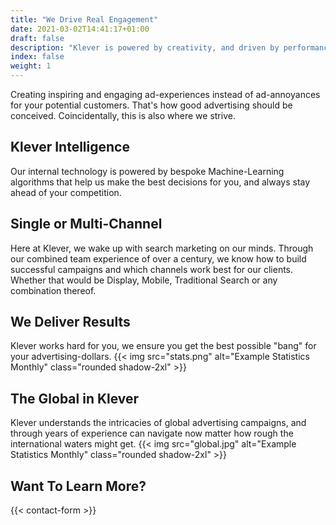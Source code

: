 ```yaml
---
title: "We Drive Real Engagement"
date: 2021-03-02T14:41:17+01:00
draft: false
description: "Klever is powered by creativity, and driven by performance."
index: false
weight: 1
---
```


Creating inspiring and engaging ad-experiences instead of ad-annoyances for your potential customers. 
That's how good advertising should be conceived. Coincidentally, this is also where we strive.

## Klever Intelligence
Our internal technology is powered by bespoke Machine-Learning algorithms that help us make the best decisions for you, and always stay ahead of your competition.

## Single or Multi-Channel
Here at Klever, we wake up with search marketing on our minds.
Through our combined team experience of over a century, we know how to build successful campaigns and which channels work best for our clients. Whether that would be Display, Mobile, Traditional Search or any combination thereof.

## We Deliver Results
Klever works hard for you, we ensure you get the best possible "bang" for your advertising-dollars.
{{< img src="stats.png" alt="Example Statistics Monthly" class="rounded shadow-2xl" >}}


## The Global in Klever
Klever understands the intricacies of global advertising campaigns, and through years of experience can navigate now matter how rough the international waters might get.
{{< img src="global.jpg" alt="Example Statistics Monthly" class="rounded shadow-2xl" >}}


## Want To Learn More?
{{< contact-form >}}